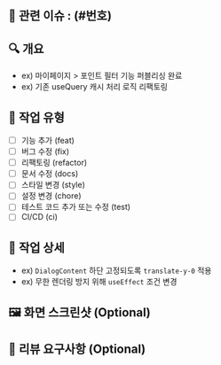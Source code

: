 ## 🔗 관련 이슈 : (#번호)

## 🔍 개요

<!-- 이 PR에서 어떤 작업을 했는지 간단하게 요약해주세요. -->

- ex) 마이페이지 > 포인트 필터 기능 퍼블리싱 완료
- ex) 기존 useQuery 캐시 처리 로직 리팩토링

## 📌 작업 유형

- [ ] 기능 추가 (feat)
- [ ] 버그 수정 (fix)
- [ ] 리팩토링 (refactor)
- [ ] 문서 수정 (docs)
- [ ] 스타일 변경 (style)
- [ ] 설정 변경 (chore)
- [ ] 테스트 코드 추가 또는 수정 (test)
- [ ] CI/CD (ci)

## 🧩 작업 상세

<!-- 작업한 내용을 상세히 설명해주세요. 왜 이런 구현을 했는지도 적어주세요. -->

- ex) `DialogContent` 하단 고정되도록 `translate-y-0` 적용
- ex) 무한 렌더링 방지 위해 `useEffect` 조건 변경

## 🖼️ 화면 스크린샷 (Optional)

<!-- UI 변경 사항이 있을 경우 스크린샷 첨부해주세요. -->

## 💬 리뷰 요구사항 (Optional)

<!-- 리뷰어가 특별히 봐주었으면 하는 부분을 작성해주세요. -->
